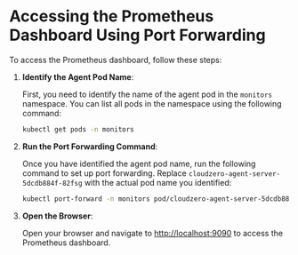 # Accessing the Prometheus Dashboard Using Port Forwarding

To access the Prometheus dashboard, follow these steps:

1. **Identify the Agent Pod Name**:

    First, you need to identify the name of the agent pod in the `monitors` namespace. You can list all pods in the namespace using the following command:

    ```sh
    kubectl get pods -n monitors
    ```

2. **Run the Port Forwarding Command**:

    Once you have identified the agent pod name, run the following command to set up port forwarding. Replace `cloudzero-agent-server-5dcdb884f-82fsg` with the actual pod name you identified:

    ```sh
    kubectl port-forward -n monitors pod/cloudzero-agent-server-5dcdb884f-82fsg 9090:9090
    ```

3. **Open the Browser**:

    Open your browser and navigate to [http://localhost:9090](http://localhost:9090) to access the Prometheus dashboard.
